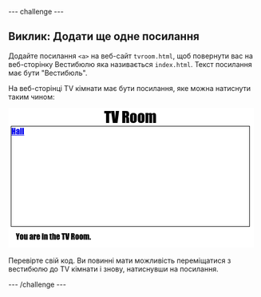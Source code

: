 \--- challenge \---

## Виклик: Додати ще одне посилання

Додайте посилання `<a>` на веб-сайт ` tvroom.html `, щоб повернути вас на веб-сторінку Вестибюлю яка називається ` index.html `. Текст посилання має бути "Вестибюль".

На веб-сторінці TV кімнати має бути посилання, яке можна натиснути таким чином:

![скріншот](images/rooms-hall-link.png)

Перевірте свій код. Ви повинні мати можливість переміщатися з вестибюлю до TV кімнати і знову, натиснувши на посилання.

\--- /challenge \---